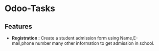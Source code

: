 # Odoo-Tasks

## Features
* <b>Registration :</b> Create a student admission form using Name,E-mail,phone number many other information to get admission in school.
